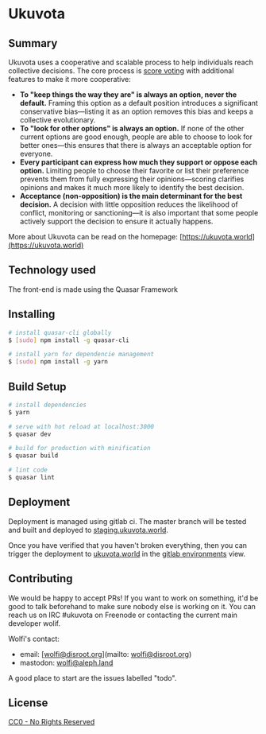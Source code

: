 # Ukuvota
## Summary
Ukuvota uses a cooperative and scalable process to help individuals reach collective decisions. The core process is [score voting](https://electology.org/score-voting) with additional features to make it more cooperative:
- **To "keep things the way they are" is always an option, never the default.** Framing this option as a default position introduces a significant conservative bias—listing it as an option removes this bias and keeps a collective evolutionary.
- **To "look for other options" is always an option.** If none of the other current options are good enough, people are able to choose to look for better ones—this ensures that there is always an acceptable option for everyone.
- **Every participant can express how much they support or oppose each option.** Limiting people to choose their favorite or list their preference prevents them from fully expressing their opinions—scoring clarifies opinions and makes it much more likely to identify the best decision.
- **Acceptance (non-opposition) is the main determinant for the best decision.** A decision with little opposition reduces the likelihood of conflict, monitoring or sanctioning—it is also important that some people actively support the decision to ensure it actually happens.

More about Ukuvota can be read on the homepage: [https://ukuvota.world](https://ukuvota.world)

## Technology used
The front-end is made using the Quasar Framework

## Installing
``` bash
# install quasar-cli globally 
$ [sudo] npm install -g quasar-cli

# install yarn for dependencie management
$ [sudo] npm install -g yarn
```

## Build Setup

``` bash
# install dependencies
$ yarn

# serve with hot reload at localhost:3000
$ quasar dev

# build for production with minification
$ quasar build

# lint code
$ quasar lint
```

## Deployment

Deployment is managed using gitlab ci. The master branch will be tested and built and deployed to [staging.ukuvota.world](https://staging.ukuvota.world).

Once you have verified that you haven't broken everything, then you can trigger the deployment to [ukuvota.world](https://ukuvota.world) in the [gitlab environments](https://gitlab.com/ukuvota/ukuvota/environments) view.

## Contributing
We would be happy to accept PRs! If you want to work on something, it'd be good to talk beforehand to make sure nobody else is working on it. You can reach us on IRC #ukuvota on Freenode or contacting the current main developer wolif.

Wolfi's contact:
 - email: [wolfi@disroot.org](mailto: wolfi@disroot.org)
 - mastodon: [wolfi@aleph.land](https://aleph.land/@wolfi)

A good place to start are the issues labelled "todo".

## License
[CC0 - No Rights Reserved](LICENSE)
